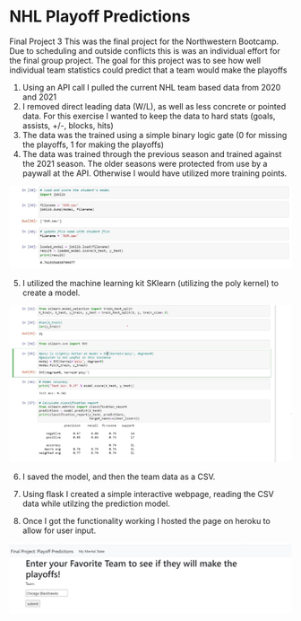 # NHL Playoff Predictions
Final Project 3
This was the final project for the Northwestern Bootcamp. Due to scheduling and outside conflicts this is was an individual effort for the final group project. The goal for this project was to see how well individual team statistics could predict that a team would make the playoffs


1. Using an API call I pulled the current NHL team based data from 2020 and 2021
2. I removed direct leading data (W/L), as well as less concrete  or pointed data. For this exercise I wanted to keep the data to hard stats (goals, assists, +/-, blocks, hits)
3. The data was the trained using a simple binary logic gate (0 for missing the playoffs, 1 for making the playoffs)
4. The data was trained through the previous season and trained against the 2021 season. The older seasons were protected from use by a paywall at the API. Otherwise I would have utilized more training points. 

![Data Cleaning](https://github.com/ander1908/FinalProject/blob/main/images/savingasmodel.JPG)

5. I utilized the machine learning kit SKlearn (utilizing the poly kernel) to create a model. 

![Saving as Model](https://github.com/ander1908/FinalProject/blob/main/images/sklearnsnapshot.JPG)


6. I saved the model, and then the team data as a CSV.

7. Using flask I created a simple interactive webpage, reading the CSV data while utilzing the prediction model. 

8. Once I got the functionality working I hosted the page on heroku to allow for user input. 


![Web App](https://github.com/ander1908/FinalProject/blob/main/images/webapp.JPG)
